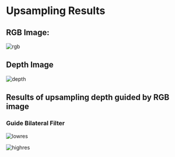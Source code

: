 # Upsampling Results
## RGB Image:
![rgb](/home/sohil/Stereo-Matching/data/upsampling/view1.png)



## Depth Image

![depth](/home/sohil/Stereo-Matching/data/upsampling/disp1.png)



## Results of upsampling depth guided by RGB image

### Guide Bilateral Filter

![lowres](/home/sohil/Stereo-Matching/data/upsampling/output_lowres_gaussian.png)

![highres](/home/sohil/Stereo-Matching/data/upsampling/output_highres_gaussian.png)